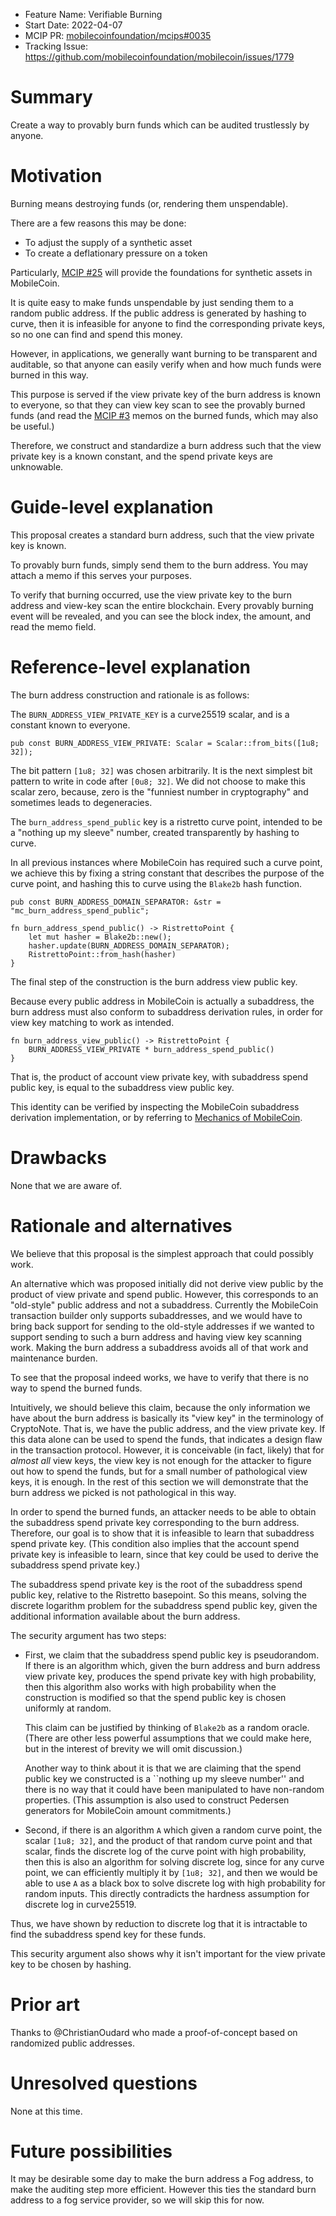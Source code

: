 - Feature Name: Verifiable Burning
- Start Date: 2022-04-07
- MCIP PR: [mobilecoinfoundation/mcips#0035](https://github.com/mobilecoinfoundation/mcips/pull/0035)
- Tracking Issue: https://github.com/mobilecoinfoundation/mobilecoin/issues/1779

# Summary
[summary]: #summary

Create a way to provably burn funds which can be audited trustlessly by anyone.

# Motivation
[motivation]: #motivation

Burning means destroying funds (or, rendering them unspendable).

There are a few reasons this may be done:
* To adjust the supply of a synthetic asset
* To create a deflationary pressure on a token

Particularly, [MCIP #25](https://github.com/mobilecoinfoundation/mcips/pull/0025)
will provide the foundations for synthetic assets in MobileCoin.

It is quite easy to make funds unspendable by just sending them to a random public address.
If the public address is generated by hashing to curve, then it is infeasible for anyone
to find the corresponding private keys, so no one can find and spend this money.

However, in applications, we generally want burning to be transparent and auditable,
so that anyone can easily verify when and how much funds were burned in this way.

This purpose is served if the view private key of the burn address is known to everyone,
so that they can view key scan to see the provably burned funds (and read the [MCIP #3](https://github.com/mobilecoinfoundation/mcips/pull/0003) memos
on the burned funds, which may also be useful.)

Therefore, we construct and standardize a burn address such that the view private key
is a known constant, and the spend private keys are unknowable.

# Guide-level explanation
[guide-level-explanation]: #guide-level-explanation

This proposal creates a standard burn address, such that the view private key is known.

To provably burn funds, simply send them to the burn address. You may attach a memo if this serves your purposes.

To verify that burning occurred, use the view private key to the burn address and view-key scan the entire blockchain.
Every provably burning event will be revealed, and you can see the block index, the amount, and read the memo field.

# Reference-level explanation
[reference-level-explanation]: #reference-level-explanation

The burn address construction and rationale is as follows:

The `BURN_ADDRESS_VIEW_PRIVATE_KEY` is a curve25519 scalar, and is a constant known to everyone.

```
pub const BURN_ADDRESS_VIEW_PRIVATE: Scalar = Scalar::from_bits([1u8; 32]);
```

The bit pattern `[1u8; 32]` was chosen arbitrarily. It is the next simplest bit pattern to write in code after `[0u8; 32]`.
We did not choose to make this scalar zero, because, zero is the "funniest number in cryptography" and sometimes leads to degeneracies.

The `burn_address_spend_public` key is a ristretto curve point, intended to be a "nothing up my sleeve" number,
created transparently by hashing to curve.

In all previous instances where MobileCoin has required such a curve point, we achieve this by fixing a string constant
that describes the purpose of the curve point, and hashing this to curve using the `Blake2b` hash function.

```
pub const BURN_ADDRESS_DOMAIN_SEPARATOR: &str = "mc_burn_address_spend_public";

fn burn_address_spend_public() -> RistrettoPoint {
    let mut hasher = Blake2b::new();
    hasher.update(BURN_ADDRESS_DOMAIN_SEPARATOR);
    RistrettoPoint::from_hash(hasher)
}
```

The final step of the construction is the burn address view public key.

Because every public address in MobileCoin is actually a subaddress, the burn address
must also conform to subaddress derivation rules, in order for view key matching to work as intended.

```
fn burn_address_view_public() -> RistrettoPoint {
    BURN_ADDRESS_VIEW_PRIVATE * burn_address_spend_public()
}
```

That is, the product of account view private key, with subaddress spend public key,
is equal to the subaddress view public key.

This identity can be verified by inspecting the MobileCoin subaddress derivation implementation,
or by referring to [Mechanics of MobileCoin](https://github.com/mobilecoinfoundation/Mechanics-of-MobileCoin).

# Drawbacks
[drawbacks]: #drawbacks

None that we are aware of.

# Rationale and alternatives
[rationale-and-alternatives]: #rationale-and-alternatives

We believe that this proposal is the simplest approach that could possibly work.

An alternative which was proposed initially did not derive view public by the product of
view private and spend public. However, this corresponds to an "old-style" public address
and not a subaddress. Currently the MobileCoin transaction builder only supports subaddresses,
and we would have to bring back support for sending to the old-style addresses if we wanted
to support sending to such a burn address and having view key scanning work. Making the burn address
a subaddress avoids all of that work and maintenance burden.

To see that the proposal indeed works, we have to verify that there is no way to spend the burned funds.

Intuitively, we should believe this claim, because the only information we have about the burn address is basically
its "view key" in the terminology of CryptoNote. That is, we have the public address, and the view private key. If
this data alone can be used to spend the funds, that indicates a design flaw in the transaction protocol. However,
it is conceivable (in fact, likely) that for *almost all* view keys, the view key is not enough for the attacker
to figure out how to spend the funds, but for a small number of pathological view keys, it is enough.
In the rest of this section we will demonstrate that the burn address we picked is not pathological in this way.

In order to spend the burned funds, an attacker needs to be able to obtain the subaddress spend private key corresponding
to the burn address. Therefore, our goal is to show that it is infeasible to learn that subaddress spend private key.
(This condition also implies that the account spend private key is infeasible to learn, since that key could be used
to derive the subaddress spend private key.)

The subaddress spend private key is the root of the subaddress spend public key, relative to the Ristretto basepoint.
So this means, solving the discrete logarithm problem for the subaddress spend public key, given the additional information
available about the burn address.

The security argument has two steps:
* First, we claim that the subaddress spend public key is pseudorandom. If there is an algorithm which, given the burn address
  and burn address view private key, produces the spend private key with high probability, then this algorithm also works with
  high probability when the construction is modified so that the spend public key is chosen uniformly at random.
  
  This claim can be justified by thinking of `Blake2b` as a random oracle. (There are other less powerful assumptions that we
  could make here, but in the interest of brevity we will omit discussion.)
  
  Another way to think about it is that we are claiming
  that the spend public key we constructed is a ``nothing up my sleeve number'' and there is no way that it could have been
  manipulated to have non-random properties. (This assumption is also used to construct Pedersen generators for MobileCoin amount commitments.)
* Second, if there is an algorithm `A` which given a random curve point, the scalar `[1u8; 32]`, and the product of that random
  curve point and that scalar, finds the discrete log of the curve point with high probability, then this is also an algorithm for solving
  discrete log, since for any curve point, we can efficiently multiply it by `[1u8; 32]`, and then we would be able to use
  `A` as a black box to solve discrete log with high probability for random inputs. This directly contradicts the hardness assumption
  for discrete log in curve25519.

Thus, we have shown by reduction to discrete log that it is intractable to find the subaddress spend key for these funds.

This security argument also shows why it isn't important for the view private key to be chosen by hashing.

# Prior art
[prior-art]: #prior-art

Thanks to @ChristianOudard who made a proof-of-concept based on randomized public addresses.

# Unresolved questions
[unresolved-questions]: #unresolved-questions

None at this time.
  
# Future possibilities
[future-possibilities]: #future-possibilities

It may be desirable some day to make the burn address a Fog address, to make the auditing step
more efficient.
However this ties the standard burn address to a fog service provider, so we will skip this for now.
